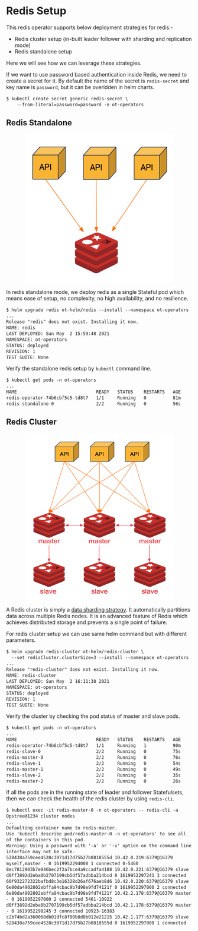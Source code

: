 # Redis Setup

This redis operator supports below deployment strategies for redis:-

- Redis cluster setup (in-built leader follower with sharding and replication mode)
- Redis standalone setup

Here we will see how we can leverage these strategies.

If we want to use password based authentication inside Redis, we need to create a secret for it. By default the name of the secret is `redis-secret` and key name is `password`, but it can be overidden in helm charts.

```shell
$ kubectl create secret generic redis-secret \ 
    --from-literal=password=password -n ot-operators
```

## Redis Standalone

<div align="center">
    <img src="./images/redis-standalone.png" height="400" width="400">
</div>

In redis standalone mode, we deploy redis as a single Stateful pod which means ease of setup, no complexity, no high availability, and no resilience.

```shell
$ helm upgrade redis ot-helm/redis --install --namespace ot-operators
...
Release "redis" does not exist. Installing it now.
NAME: redis
LAST DEPLOYED: Sun May  2 15:59:48 2021
NAMESPACE: ot-operators
STATUS: deployed
REVISION: 1
TEST SUITE: None
```

Verify the standalone redis setup by `kubectl` command line.

```shell
$ kubectl get pods -n ot-operators
...
NAME                              READY   STATUS    RESTARTS   AGE
redis-operator-74b6cbf5c5-td8t7   1/1     Running   0          81m
redis-standalone-0                2/2     Running   0          56s
```

## Redis Cluster

<div align="center">
    <img src="./images/redis-cluster-setup.png" height="450" width="400">
</div>

A Redis cluster is simply a [data sharding strategy](https://www.digitalocean.com/community/tutorials/understanding-database-sharding). It automatically partitions data across multiple Redis nodes. It is an advanced feature of Redis which achieves distributed storage and prevents a single point of failure.

For redis cluster setup we can use same helm command but with different parameters.

```shell
$ helm upgrade redis-cluster ot-helm/redis-cluster \
  --set redisCluster.clusterSize=3 --install --namespace ot-operators
...
Release "redis-cluster" does not exist. Installing it now.
NAME: redis-cluster
LAST DEPLOYED: Sun May  2 16:11:38 2021
NAMESPACE: ot-operators
STATUS: deployed
REVISION: 1
TEST SUITE: None
```

Verify the cluster by checking the pod status of master and slave pods.

```shell
$ kubectl get pods -n ot-operators
...
NAME                              READY   STATUS    RESTARTS   AGE
redis-operator-74b6cbf5c5-td8t7   1/1     Running   1          90m
redis-slave-0                     2/2     Running   0          75s
redis-master-0                    2/2     Running   0          76s
redis-slave-1                     2/2     Running   0          54s
redis-master-1                    2/2     Running   0          49s
redis-slave-2                     2/2     Running   0          35s
redis-master-2                    2/2     Running   0          26s
```

If all the pods are in the running state of leader and follower Statefulsets, then we can check the health of the redis cluster by using `redis-cli`.

```shell
$ kubectl exec -it redis-master-0 -n ot-operators -- redis-cli -a Opstree@1234 cluster nodes
...
Defaulting container name to redis-master.
Use 'kubectl describe pod/redis-master-0 -n ot-operators' to see all of the containers in this pod.
Warning: Using a password with '-a' or '-u' option on the command line interface may not be safe.
528438a759cee4528c3071d17d75b27b0818555d 10.42.0.219:6379@16379 myself,master - 0 1619952294000 1 connected 0-5460
8ec7812903b7e046bec2f2a7bce4a9ccadfa4188 10.42.0.221:6379@16379 slave d0ff3892d2eba0b2707199cb5df57adbba214bcd 0 1619952297241 3 connected
60f932272322bafbd8c3e16328d26af676aeb8d6 10.42.0.220:6379@16379 slave 6e80da4902802ebffa94cbac9b7d98e9fd74121f 0 1619952297000 2 connected
6e80da4902802ebffa94cbac9b7d98e9fd74121f 10.42.2.178:6379@16379 master - 0 1619952297000 2 connected 5461-10922
d0ff3892d2eba0b2707199cb5df57adbba214bcd 10.42.1.178:6379@16379 master - 0 1619952298245 3 connected 10923-16383
c2b74bd2a360068db01dfc8f00b8d0b012e21215 10.42.1.177:6379@16379 slave 528438a759cee4528c3071d17d75b27b0818555d 0 1619952297000 1 connected
```
